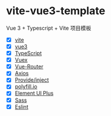 # vite-vue3-template
Vue 3 + Typescript + Vite 项目模板

* [x] [vite](https://github.com/vitejs/vite)
* [x] [vue3](https://v3.vuejs.org/)
* [x] [TypeScript](https://github.com/microsoft/TypeScript/#readme)
* [x] [Vuex](https://github.com/vuejs/vuex#readme)
* [x] [Vue-Router](https://next.router.vuejs.org/)
* [x] [Axios](https://github.com/axios/axios)
* [x] [Provide/inject](https://v3.vuejs.org/guide/component-provide-inject.html#provide-inject)
* [x] [polyfill.io](https://github.com/Financial-Times/polyfill-service)
* [x] [Element UI Plus](https://github.com/element-plus/element-plus)
* [x] [Sass](https://github.com/sass/sass)
* [x] [Eslint](https://eslint.org/)